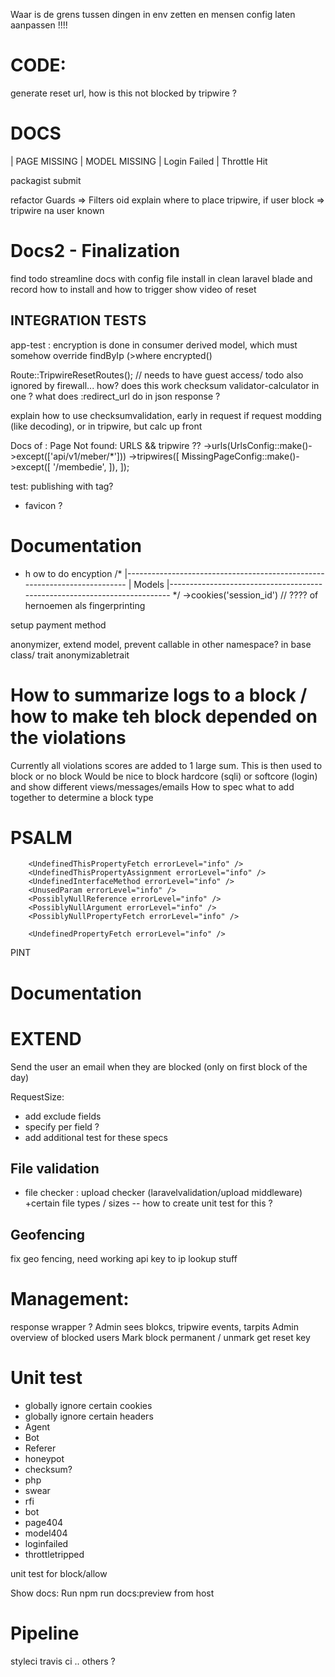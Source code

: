 Waar is de grens tussen dingen in env zetten en mensen config laten aanpassen !!!!

# CODE:

generate reset url, how is this not blocked by tripwire ?

# DOCS
| PAGE MISSING
| MODEL MISSING
| Login Failed
| Throttle Hit

packagist submit

refactor Guards => Filters oid
explain where to place tripwire, if user block => tripwire na user known

# Docs2 - Finalization
find todo
streamline docs with config file
install in clean laravel blade and record how to install and how to trigger
show video of reset

## INTEGRATION TESTS
app-test : encryption is done in consumer derived model, which must somehow override findByIp (>where encrypted()

Route::TripwireResetRoutes();   // needs to have guest access/ todo also ignored by firewall... how? does this work
checksum validator-calculator in one ?
what does :redirect_url do in json response ?


explain how to use checksumvalidation, early in request if request modding (like decoding),  or in tripwire, but calc up front

Docs of : Page Not found:
URLS && tripwire ??
->urls(UrlsConfig::make()->except(['api/v1/meber/*']))
->tripwires([
MissingPageConfig::make()->except([
'/membedie',
]),
]);



test:
publishing with tag?

- favicon ?


# Documentation

- h ow to do encyption
    /*
    |--------------------------------------------------------------------------
    | Models
    |--------------------------------------------------------------------------
    */
    ->cookies('session_id') // ???? of hernoemen als fingerprinting

setup payment method

anonymizer, extend model, prevent callable in other namespace? in base class/ trait anonymizabletrait

# How to summarize logs to a block / how to make teh block depended on the violations
Currently all violations scores are added to 1 large sum. This is then used to block or no block
Would be nice to block hardcore (sqli) or softcore (login) and show different views/messages/emails
How to spec what to add together to determine a block type

# PSALM
        <UndefinedThisPropertyFetch errorLevel="info" />
        <UndefinedThisPropertyAssignment errorLevel="info" />
        <UndefinedInterfaceMethod errorLevel="info" />
        <UnusedParam errorLevel="info" />
        <PossiblyNullReference errorLevel="info" />
        <PossiblyNullArgument errorLevel="info" />
        <PossiblyNullPropertyFetch errorLevel="info" />

        <UndefinedPropertyFetch errorLevel="info" />

PINT

# Documentation 
# EXTEND
Send the user an email when they are blocked (only on first block of the day)

RequestSize:
- add exclude fields
- specify per field ?
- add additional test for these specs

## File validation
- file checker : upload checker (laravelvalidation/upload middleware) +certain file types / sizes
-- how to create unit test for this ?

## Geofencing
fix geo fencing, need working api key to ip lookup stuff

# Management:
response wrapper ?
Admin sees blokcs, tripwire events, tarpits
Admin overview of blocked users
Mark block permanent / unmark
get reset key

# Unit test
- globally ignore certain cookies
- globally ignore certain headers
- Agent
- Bot
- Referer
- honeypot
- checksum?
- php
- swear
- rfi
- bot
- page404
- model404
- loginfailed
- throttletripped

unit test for block/allow


Show docs:
Run npm run docs:preview from host

# Pipeline
styleci
travis ci
.. others ?
